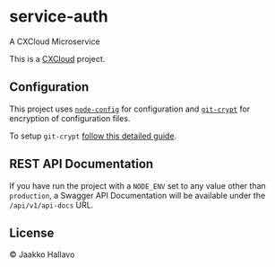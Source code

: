 # service-auth

A CXCloud Microservice

This is a [CXCloud](https://docs.cxcloud.com) project.

## Configuration

This project uses [`node-config`](lorenwest/node-config) for configuration and [`git-crypt`](AGWA/git-crypt) for encryption of configuration files.

To setup `git-crypt` [follow this detailed guide](https://github.com/lorenwest/node-config/wiki/Securing-Production-Config-Files).

## REST API Documentation

If you have run the project with a `NODE_ENV` set to any value other than `production`, a Swagger API Documentation will be available under the `/api/v1/api-docs` URL.

## License

© Jaakko Hallavo
